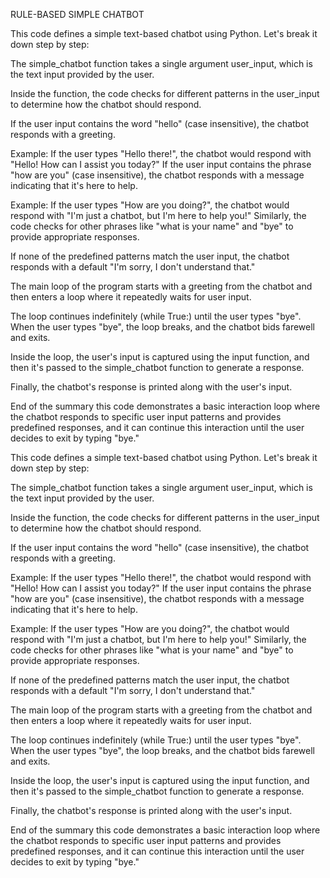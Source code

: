 RULE-BASED SIMPLE CHATBOT

This code defines a simple text-based chatbot using Python. Let's break it down step by step:

The simple_chatbot function takes a single argument user_input, which is the text input provided by the user.

Inside the function, the code checks for different patterns in the user_input to determine how the chatbot should respond.

If the user input contains the word "hello" (case insensitive), the chatbot responds with a greeting.

Example: If the user types "Hello there!", the chatbot would respond with "Hello! How can I assist you today?"
If the user input contains the phrase "how are you" (case insensitive), the chatbot responds with a message indicating that it's here to help.

Example: If the user types "How are you doing?", the chatbot would respond with "I'm just a chatbot, but I'm here to help you!"
Similarly, the code checks for other phrases like "what is your name" and "bye" to provide appropriate responses.

If none of the predefined patterns match the user input, the chatbot responds with a default "I'm sorry, I don't understand that."

The main loop of the program starts with a greeting from the chatbot and then enters a loop where it repeatedly waits for user input.

The loop continues indefinitely (while True:) until the user types "bye". When the user types "bye", the loop breaks, and the chatbot bids farewell and exits.

Inside the loop, the user's input is captured using the input function, and then it's passed to the simple_chatbot function to generate a response.

Finally, the chatbot's response is printed along with the user's input.

End of the summary this code demonstrates a basic interaction loop where the chatbot responds to specific user input patterns and provides predefined responses, and it can continue this interaction until the user decides to exit by typing "bye."

This code defines a simple text-based chatbot using Python. Let's break it down step by step:

The simple_chatbot function takes a single argument user_input, which is the text input provided by the user.

Inside the function, the code checks for different patterns in the user_input to determine how the chatbot should respond.

If the user input contains the word "hello" (case insensitive), the chatbot responds with a greeting.

Example: If the user types "Hello there!", the chatbot would respond with "Hello! How can I assist you today?"
If the user input contains the phrase "how are you" (case insensitive), the chatbot responds with a message indicating that it's here to help.

Example: If the user types "How are you doing?", the chatbot would respond with "I'm just a chatbot, but I'm here to help you!"
Similarly, the code checks for other phrases like "what is your name" and "bye" to provide appropriate responses.

If none of the predefined patterns match the user input, the chatbot responds with a default "I'm sorry, I don't understand that."

The main loop of the program starts with a greeting from the chatbot and then enters a loop where it repeatedly waits for user input.

The loop continues indefinitely (while True:) until the user types "bye". When the user types "bye", the loop breaks, and the chatbot bids farewell and exits.

Inside the loop, the user's input is captured using the input function, and then it's passed to the simple_chatbot function to generate a response.

Finally, the chatbot's response is printed along with the user's input.

End of the summary this code demonstrates a basic interaction loop where the chatbot responds to specific user input patterns and provides predefined responses, and it can continue this interaction until the user decides to exit by typing "bye."
